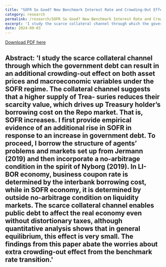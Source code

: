 ```yaml
---
title: "SOFR So Good? New Benchmark Interest Rate and Crowding-Out Effect"
category: research
permalink: /research/SOFR So Good? New Benchmark Interest Rate and Crowding-Out Effect
excerpt: 'I study the scarce collateral channel through which the government debt can result in an additional crowding-out effect on both asset prices and macroeconomic variables under the SOFR regime. The collateral channel suggests that a higher supply of Trea- suries reduces their scarcity value, which drives up Treasury holder’s borrowing cost on the Repo market. That is, SOFR increases. I first provide empirical evidence of an additional rise in SOFR in response to an increase in government debt. To proceed, I borrow the structure of agents’ problems and markets set up from Jermann (2019) and then incorporate a no-arbitrage condition in the spirit of Nyborg (2019). In LIBOR economy, business coupon rate is determined by the interbank borrowing cost, while in SOFR economy, it is determined by outside no-arbitrage condition on liquidity markets. The scarce collateral channel enables public debt to affect the real economy even without distortionary taxes, although quantitative analysis shows that in general equilibrium, this effect is very small. The findings from this paper abate the worries about extra crowding-out effect from the benchmark rate transition.'
date: 2024-09-03
---
```


<a href='https://indiana-my.sharepoint.com/:b:/g/personal/qwu2_iu_edu/EeyLXofaX9pMse8VfbykgZQBrfTO5GlmF3BteQmAY-72Mg?e=s3ws0F'>Download PDF here</a>

Abstract: 'I study the scarce collateral channel through which the government debt can result in an additional crowding-out effect on both asset prices and macroeconomic variables under the SOFR regime. The collateral channel suggests that a higher supply of Trea- suries reduces their scarcity value, which drives up Treasury holder’s borrowing cost on the Repo market. That is, SOFR increases. I first provide empirical evidence of an additional rise in SOFR in response to an increase in government debt. To proceed, I borrow the structure of agents’ problems and markets set up from Jermann (2019) and then incorporate a no-arbitrage condition in the spirit of Nyborg (2019). In LI- BOR economy, business coupon rate is determined by the interbank borrowing cost, while in SOFR economy, it is determined by outside no-arbitrage condition on liquidity markets. The scarce collateral channel enables public debt to affect the real economy even without distortionary taxes, although quantitative analysis shows that in general equilibrium, this effect is very small. The findings from this paper abate the worries about extra crowding-out effect from the benchmark rate transition.'
---

